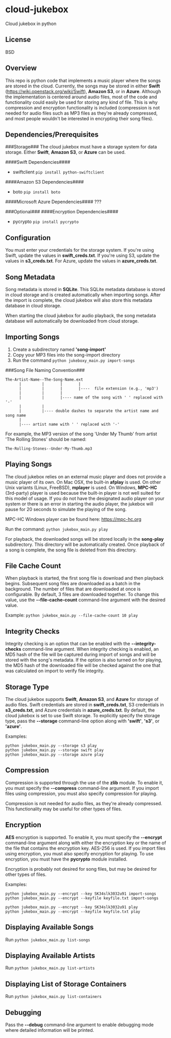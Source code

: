 cloud-jukebox
=============

Cloud jukebox in python

License
-------
BSD

Overview
--------
This repo is python code that implements a music player where the songs are stored
in the cloud. Currently, the songs may be stored in either **Swift** (https://wiki.openstack.org/wiki/Swift),
**Amazon S3**, or in **Azure**. Although the implementation is centered around audio files, most
of the code and functionality could easily be used for storing any kind of file. This
is why compression and encryption functionality is included (compression is not
needed for audio files such as MP3 files as they're already compressed, and most
people wouldn't be interested in encrypting their song files).

Dependencies/Prerequisites
--------------------------
###Storage###
The cloud jukebox must have a storage system for data storage. Either **Swift**,
**Amazon S3**, or **Azure** can be used.

####Swift Dependencies####
* swiftclient  `pip install python-swiftclient`

####Amazon S3 Dependencies####
* boto  `pip install boto`

####Microsoft Azure Dependencies####
???

###Optional###
####Encryption Dependencies####
* pycrypto  `pip install pycrypto`

Configuration
-------------
You must enter your credentials for the storage system. If you're using Swift, update
the values in **swift_creds.txt**.  If you're using S3, update the values in **s3_creds.txt**.
For Azure, update the values in **azure_creds.txt**.

Song Metadata
-------------
Song metadata is stored in **SQLite**. This SQLite metadata database is stored in cloud
storage and is created automatically when importing songs. After the import is
complete, the cloud jukebox will also store this metadata database in cloud storage.

When starting the cloud jukebox for audio playback, the song metadata database will
automatically be downloaded from cloud storage.

Importing Songs
---------------
1. Create a subdirectory named **'song-import'**
2. Copy your MP3 files into the song-import directory
3. Run the command `python jukeboxy_main.py import-songs`

###Song File Naming Convention###

    The-Artist-Name--The-Song-Name.ext
          |         |       |       |
          |         |       |       |----  file extension (e.g., 'mp3')
          |         |       |
          |         |       |---- name of the song with ' ' replaced with '-'
          |         |
          |         |---- double dashes to separate the artist name and song name
          |
          |---- artist name with ' ' replaced with '-'

For example, the MP3 version of the song 'Under My Thumb' from artist 'The Rolling Stones' should be named:

`The-Rolling-Stones--Under-My-Thumb.mp3`

Playing Songs
-------------
The cloud jukebox relies on an external music player and does not provide a music player
of its own.  On Mac OSX, the built-in **afplay** is used. On other Unix variants (Linux, FreeBSD), **mplayer** is used.  On Windows, **MPC-HC** (3rd-party) player is used because the built-in
player is not well suited for this model of usage. If you do not have the designated audio
player on your system or there is an error in starting the audio player, the jukebox will
pause for 20 seconds to simulate the playing of the song.

MPC-HC Windows player can be found here: https://mpc-hc.org

Run the command: `python jukebox_main.py play`

For playback, the downloaded songs will be stored locally in the **song-play** subdirectory. This
directory will be automatically created. Once playback of a song is complete, the song file is
deleted from this directory.

File Cache Count
----------------
When playback is started, the first song file is download and then playback begins.  Subsequent
song files are downloaded as a batch in the background. The number of files that are downloaded
at once is configurable. By default, 3 files are downloaded together. To change this value, use
the **--file-cache-count** command-line argument with the desired value.

Example: `python jukebox_main.py --file-cache-count 10 play`

Integrity Checks
----------------
Integrity checking is an option that can be enabled with the **--integrity-checks** command-line
argument. When integrity checking is enabled, an MD5 hash of the file will be captured during
import of songs and will be stored with the song's metadata. If the option is also turned on
for playing, the MD5 hash of the downloaded file will be checked against the one that was
calculated on import to verify file integrity.

Storage Type
------------
The cloud jukebox supports **Swift**, **Amazon S3**, and **Azure** for storage of audio files.
Swift credentials are stored in **swift_creds.txt**, S3 credentials in **s3_creds.txt**, and
Azure credentials in **azure_creds.txt**.  By default, the cloud jukebox is set to use Swift
storage.  To explicitly specify the storage type, pass the **--storage** command-line option
along with **'swift'**, **'s3'**, or **'azure'**.

Examples:

    python jukebox_main.py --storage s3 play
    python jukebox_main.py --storage swift play
    python jukebox_main.py --storage azure play

Compression
-----------
Compression is supported through the use of the **zlib** module. To enable it, you must specify
the **--compress** command-line argument. If you import files using compression, you must also
specify compression for playing.

Compression is not needed for audio files, as they're already compressed. This functionality
may be useful for other types of files.

Encryption
----------
**AES** encryption is supported. To enable it, you must specify the **--encrypt** command-line argument
along with either the encryption key or the name of the file that contains the encryption key.
AES-256 is used. If you import files using encryption, you must also specify encryption for
playing. To use encryption, you must have the **pycrypto** module installed.

Encryption is probably not desired for song files, but may be desired for other types of files.

Examples:

    python jukebox_main.py --encrypt --key SK34slk3032u91 import-songs
    python jukebox_main.py --encrypt --keyfile keyfile.txt import-songs

    python jukebox_main.py --encrypt --key SK34slk3032u91 play
    python jukebox_main.py --encrypt --keyfile keyfile.txt play


Displaying Available Songs
----------------------
Run `python jukebox_main.py list-songs`

Displaying Available Artists
----------------------
Run `python jukebox_main.py list-artists`

Displaying List of Storage Containers
-------------------------------------
Run `python jukebox_main.py list-containers`

Debugging
---------
Pass the **--debug** command-line argument to enable debugging mode where detailed information
will be printed.
